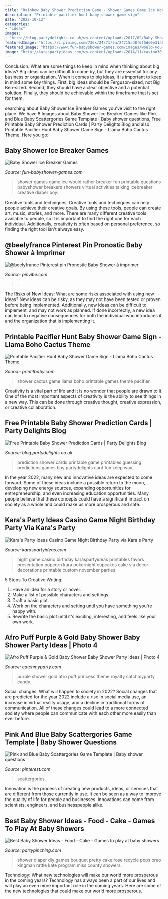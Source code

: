 ```yaml
---
title: "Rainbow Baby Shower Prediction Game - Shower Games Game Ice Would Rather Breaker Fun Printable Questions Babyshower Breakers Showers Virtual Activities Talking Icebreaker Creative Diaper Boy"
description: "Printable pacifier hunt baby shower game sign"
date: "2022-10-12"
categories:
- "ideas"
images:
- "http://blog.partydelights.co.uk/wp-content/uploads/2017/02/Baby-Shower-Prediction-Cards-Screenshot-1.jpg"
featuredImage: "https://i.pinimg.com/736x/24/71/5a/24715ad8f6f5de0e31a0d68c6dd4b130.jpg"
featured_image: "https://www.fun-babyshower-games.com/images/would-you-ratrer-game.jpg"
image: "http://karaspartyideas.com/wp-content/uploads/2014/11/casino30.jpeg"
---
```



Conclusion: What are some things to keep in mind when thinking about big ideas?
Big ideas can be difficult to come by, but they are essential for any business or organization. When it comes to big ideas, it is important to keep in mind some key things. First, big ideas should be Ferguson-sized, not Big Ben-sized. Second, they should have a clear objective and a potential solution. Finally, they should be achievable within the timeframe that is set for them.

	

		
searching about Baby Shower Ice Breaker Games you've visit to the right place. We have 8 Images about Baby Shower Ice Breaker Games like Pink and Blue Baby Scattergories Game Template | Baby shower questions, Free Printable Baby Shower Prediction Cards | Party Delights Blog and also Printable Pacifier Hunt Baby Shower Game Sign - Llama Boho Cactus Theme. Here you go:
		
    
## Baby Shower Ice Breaker Games

<img loading=lazy src="https://www.fun-babyshower-games.com/images/would-you-ratrer-game.jpg" onerror="this.onerror=null;this.src='https://tse4.mm.bing.net/th?id=OIP.K_7-DcblFy7J-ypO9jUJaAHaJQ&amp;pid=15.1';" alt="Baby Shower Ice Breaker Games">

_Source: fun-babyshower-games.com_

>shower games game ice would rather breaker fun printable questions babyshower breakers showers virtual activities talking icebreaker creative diaper boy. 

	

Creative tools and techniques:
Creative tools and techniques can help people achieve their creative goals. By using these tools, people can create art, music, stories, and more. There are many different creative tools available to people, so it is important to find the right one for each individual. Additionally, creativity is often based on personal preference, so finding the right tool isn't always easy.

    
## @beelyfrance Pinterest Pin Pronostic Baby Shower à Imprimer

<img loading=lazy src="https://i.pinimg.com/474x/dd/04/9b/dd049b4bb707a33ea7697f1d47ea6e50.jpg" onerror="this.onerror=null;this.src='https://tse2.mm.bing.net/th?id=OIP.E2PTRTGpA2db8wU_LkX95QAAAA&amp;pid=15.1';" alt="@beelyfrance Pinterest pin Pronostic Baby Shower à imprimer">

_Source: pinvibe.com_

>. 

	

The Risks of New Ideas: What are some risks associated with using new ideas?
New ideas can be risky, as they may not have been tested or proven before being implemented. Additionally, new ideas can be difficult to implement, and may not work as planned. If done incorrectly, a new idea can lead to negative consequences for both the individual who introduces it and the organization that is implementing it.

    
## Printable Pacifier Hunt Baby Shower Game Sign - Llama Boho Cactus Theme

<img loading=lazy src="http://img.selzstatic.com/items/35250/wjvqrnhyke3/original.png?w=1600&amp;fit=min" onerror="this.onerror=null;this.src='https://tse1.mm.bing.net/th?id=OIP.TSAxvv99xIYqRxkuLoNL9AHaJQ&amp;pid=15.1';" alt="Printable Pacifier Hunt Baby Shower Game Sign - Llama Boho Cactus Theme">

_Source: printitbaby.com_

>shower cactus game llama boho printable games theme pacifier. 

	

Creativity is a vital part of life and it is no wonder that people are drawn to it. One of the most important aspects of creativity is the ability to see things in a new way. This can be done through creative thought, creative expression, or creative collaboration.

    
## Free Printable Baby Shower Prediction Cards | Party Delights Blog

<img loading=lazy src="http://blog.partydelights.co.uk/wp-content/uploads/2017/02/Baby-Shower-Prediction-Cards-Screenshot-1.jpg" onerror="this.onerror=null;this.src='https://tse3.mm.bing.net/th?id=OIP.dwFnKSfD3GSdGjjOQDpT6AHaHD&amp;pid=15.1';" alt="Free Printable Baby Shower Prediction Cards | Party Delights Blog">

_Source: blog.partydelights.co.uk_

>prediction shower cards printable game printables guessing predictions games boy partydelights card fun keep way. 

	

In the year 2022, many new and innovative ideas are expected to come forward. Some of these ideas include a possible return to the moon, developing new energy sources, expanding opportunities for entrepreneurship, and even increasing education opportunities. Many people believe that these concepts could have a significant impact on society as a whole and could make us more prosperous and safe.

    
## Kara&#039;s Party Ideas Casino Game Night Birthday Party Via Kara&#039;s Party

<img loading=lazy src="http://karaspartyideas.com/wp-content/uploads/2014/11/casino30.jpeg" onerror="this.onerror=null;this.src='https://tse3.mm.bing.net/th?id=OIP.JedEi6iAf0phaKImZFBrGQHaLE&amp;pid=15.1';" alt="Kara&#039;s Party Ideas Casino Game Night Birthday Party via Kara&#039;s Party">

_Source: karaspartyideas.com_

>night game casino birthday karaspartyideas printables favors presentation popcorn kara pokernight cupcakes cake via decor decorations printable custom november parties. 

	

5 Steps To Creative Writing:
1. Have an idea for a story or novel.
2. Make a list of possible characters and settings.
3. Draft a basic plot.
4. Work on the characters and setting until you have something you're happy with.
5. Rewrite the basic plot until it's exciting, interesting, and feels like your own work.

    
## Afro Puff Purple &amp; Gold Baby Shower Baby Shower Party Ideas | Photo 4

<img loading=lazy src="https://photos-cdn.catchmyparty.com/PL/photos/0240/9890/f29cec3f-bad6-4b10-86e9-31a23157f0e6.jpeg" onerror="this.onerror=null;this.src='https://tse2.mm.bing.net/th?id=OIP.rVP46jGLokEMWu_hrIyShwHaJ4&amp;pid=15.1';" alt="Afro Puff Purple &amp; Gold Baby Shower Baby Shower Party Ideas | Photo 4">

_Source: catchmyparty.com_

>purple shower gold afro puff princess theme royalty catchmyparty candy. 

	

Social changes: What will happen to society in 2022?
Social changes that are predicted for the year 2022 include a rise in social media use, an increase in virtual reality usage, and a decline in traditional forms of communication. All of these changes could lead to a more connected society where people can communicate with each other more easily than ever before.

    
## Pink And Blue Baby Scattergories Game Template | Baby Shower Questions

<img loading=lazy src="https://i.pinimg.com/736x/24/71/5a/24715ad8f6f5de0e31a0d68c6dd4b130.jpg" onerror="this.onerror=null;this.src='https://tse3.mm.bing.net/th?id=OIP.Y73RRdNp0yCs6JG52SN1DQHaJ3&amp;pid=15.1';" alt="Pink and Blue Baby Scattergories Game Template | Baby shower questions">

_Source: pinterest.com_

>scattergories. 

	

Innovation is the process of creating new products, ideas, or services that are different from those currently in use. It can be seen as a way to improve the quality of life for people and businesses. Innovations can come from scientists, engineers, and businesspeople alike.

    
## Best Baby Shower Ideas - Food - Cake - Games To Play At Baby Showers

<img loading=lazy src="https://partypinching.com/wp-content/uploads/2018/06/diaperbouquet.jpg" onerror="this.onerror=null;this.src='https://tse4.mm.bing.net/th?id=OIP._nCjdfrIh8-XbYRWUU3qZgHaJ4&amp;pid=15.1';" alt="Best Baby Shower Ideas - Food - Cake - Games to play at baby showers">

_Source: partypinching.com_

>shower diaper diy games bouquet pretty cake rose recycle pops oreo kingman rattle kate program miss county showers. 

	

Technology: What new technologies will make our world more prosperous in the coming years?
Technology has always been a part of our lives and will play an even more important role in the coming years. Here are some of the new technologies that could make our world more prosperous.

